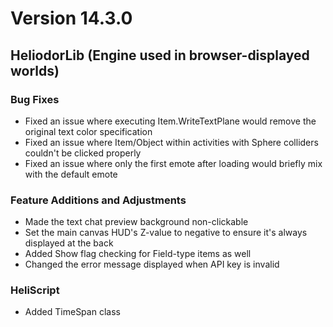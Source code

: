 # Version 14.3.0

## HeliodorLib (Engine used in browser-displayed worlds)

### Bug Fixes
* Fixed an issue where executing Item.WriteTextPlane would remove the original text color specification
* Fixed an issue where Item/Object within activities with Sphere colliders couldn't be clicked properly
* Fixed an issue where only the first emote after loading would briefly mix with the default emote

### Feature Additions and Adjustments
* Made the text chat preview background non-clickable
* Set the main canvas HUD's Z-value to negative to ensure it's always displayed at the back
* Added Show flag checking for Field-type items as well
* Changed the error message displayed when API key is invalid

### HeliScript
* Added TimeSpan class